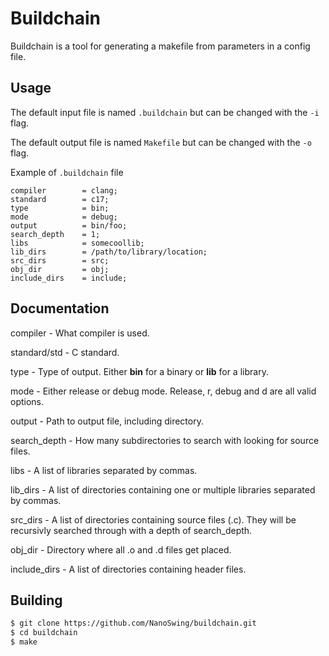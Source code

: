 # Buildchain
Buildchain is a tool for generating a makefile from parameters in a config file.

## Usage
The default input file is named `.buildchain` but can be changed with the `-i` flag.

The default output file is named `Makefile` but can be changed with the `-o` flag.

Example of `.buildchain` file
```text
compiler		= clang;
standard		= c17;
type			= bin;
mode			= debug;
output			= bin/foo;
search_depth	= 1;
libs			= somecoollib;
lib_dirs		= /path/to/library/location;
src_dirs		= src;
obj_dir			= obj;
include_dirs	= include;
```

## Documentation
compiler - What compiler is used.

standard/std - C standard.

type - Type of output. Either **bin** for a binary or **lib** for a library.

mode - Either release or debug mode. Release, r, debug and d are all valid options.

output - Path to output file, including directory.

search_depth - How many subdirectories to search with looking for source files.

libs - A list of libraries separated by commas.

lib_dirs - A list of directories containing one or multiple libraries separated by commas.

src_dirs - A list of directories containing source files (.c). They will be recursivly searched through with a depth of search_depth.

obj_dir - Directory where all .o and .d files get placed.

include_dirs - A list of directories containing header files.

## Building
```bash
$ git clone https://github.com/NanoSwing/buildchain.git
$ cd buildchain
$ make
```
